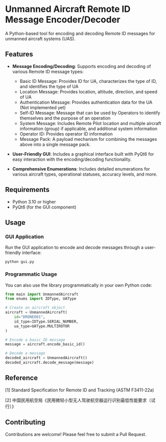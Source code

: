# Unmanned Aircraft Remote ID Message Encoder/Decoder

A Python-based tool for encoding and decoding Remote ID messages for unmanned aircraft systems (UAS).

## Features

- **Message Encoding/Decoding**: Supports encoding and decoding of various Remote ID message types:
  - Basic ID Message: Provides ID for UA, characterizes the type of ID, and identifies the type of UA
  - Location Message: Provides location, altitude, direction, and speed of UA
  - Authentication Message: Provides authentication data for the UA (Not implemented yet)
  - Self-ID Message: Message that can be used by Operators to identify themselves and the purpose of an operation
  - System Message: Includes Remote Pilot location and multiple aircraft information (group) if applicable, and additional system information
  - Operator ID: Provides operator ID information
  - Message Pack: A payload mechanism for combining the messages above into a single message pack.

- **User-Friendly GUI**: Includes a graphical interface built with PyQt6 for easy interaction with the encoding/decoding functionality.

- **Comprehensive Enumerations**: Includes detailed enumerations for various aircraft types, operational statuses, accuracy levels, and more.

## Requirements

- Python 3.10 or higher
- PyQt6 (for the GUI component)

## Usage

### GUI Application

Run the GUI application to encode and decode messages through a user-friendly interface:

```
python gui.py
```

### Programmatic Usage

You can also use the library programmatically in your own Python code:

```python
from main import UnmannedAircraft
from enums import IDType, UAType

# Create an aircraft object
aircraft = UnmannedAircraft(
    id="DRONE001",
    id_type=IDType.SERIAL_NUMBER,
    ua_type=UAType.MULTIROTOR
)

# Encode a basic ID message
message = aircraft.encode_basic_id()

# Decode a message
decoded_aircraft = UnmannedAircraft()
decoded_aircraft.decode_message(message)
```

## Reference

[1] Standard Specification for Remote ID and Tracking (ASTM F3411-22a)

[2] 中国民用航空局《民用微轻小型无人驾驶航空器运行识别最低性能要求（试行）》

## Contributing

Contributions are welcome! Please feel free to submit a Pull Request.
